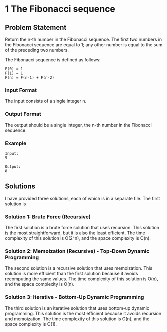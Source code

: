 # 1 The Fibonacci sequence

## Problem Statement
Return the n-th number in the Fibonacci sequence. The first two numbers in the Fibonacci
sequence are equal to 1; any other number is equal to the sum of the preceding two numbers.

The Fibonacci sequence is defined as follows:
```
F(0) = 1
F(1) = 1
F(n) = F(n-1) + F(n-2)
```

### Input Format
The input consists of a single integer n.

### Output Format
The output should be a single integer, the n-th number in the Fibonacci sequence.

### Example
```
Input:
5

Output:
8
```

## Solutions
I have provided three solutions, each of which is in a separate file. The first solution is
### Solution 1: Brute Force (Recursive)
The first solution is a brute force solution that uses recursion. This solution is the most
straightforward, but it is also the least efficient. The time complexity of this solution is
O(2^n), and the space complexity is O(n).

### Solution 2: Memoization (Recursive) - Top-Down Dynamic Programming
The second solution is a recursive solution that uses memoization. This solution is more
efficient than the first solution because it avoids recomputing the same values. The time
complexity of this solution is O(n), and the space complexity is O(n).

### Solution 3: Iterative - Bottom-Up Dynamic Programming
The third solution is an iterative solution that uses bottom-up dynamic programming. This
solution is the most efficient because it avoids recursion and memoization. The time
complexity of this solution is O(n), and the space complexity is O(1).

